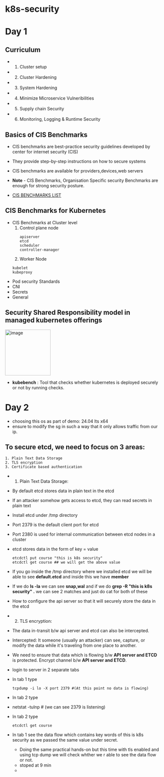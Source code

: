 # k8s-security
# Day 1
## Curriculum

- 1. Cluster setup
- 2. Cluster Hardening
- 3. System Hardening
- 4. Minimize Microservice Vulneribilities
- 5. Supply chain Security
- 6. Monitoring, Logging & Runtime Security

## Basics of CIS Benchmarks

- CIS benchmarks are best-practice security guidelines developed by center for internet security (CIS)
- They provide step-by-step instructions on how to secure systems
- CIS benchmarks are available for providers,devices,web servers

- **Note** - CIS Benchmarks, Organisation Specific security Benchmarks are enough for strong security posture.
- [CIS BENCHMARKS LIST](https://www.cisecurity.org/cis-benchmarks)

## CIS Benchmarks for Kubernetes
  
- CIS Benchmarks at Cluster level
  1. Control plane node
     ```
     apiserver
     etcd
     scheduler
     controller-manager
     ```
  2. Worker Node
    ```
    kubelet
    kubeproxy
    ```
- Pod security Standards
- CNI
- Secrets
- General

## Security Shared Responsibility model in managed kubernetes offerings
<img width="148" height="149" alt="image" src="https://github.com/user-attachments/assets/41ca90c1-df24-4c12-898a-0e66f428a067" />

- **kubebench** : Tool that checks whether kubernetes is deployed securely or not by running checks.

# Day 2
- choosing this os  as part of demo:  24.04 lts x64
- ensure to modify the sg in such a way that it only allows traffic from our ip.

## To secure etcd, we need to focus on 3 areas:
```
1. Plain Text Data Storage
2. TLS encryption
3. Certificate based authentication
```
- 1. Plain Text Data Storage:
     
- By default etcd stores data in plain text in the etcd
- If an attacker somehow gets access to etcd, they can read secrets in plain text
- Install etcd under /tmp directory
- Port 2379 is the default client port for etcd
- Port 2380 is used for internal communication between etcd nodes in a cluster
- etcd stores data in the form of key = value

  ```
  etcdctl put course "this is k8s security"
  etcdctl get course ## we will get the above value
  ```
- If you go inside the /tmp directory where we installed etcd we will be able to see **default.etcd** and inside this we have **member**
- If we do **ls -la** we can see **snap,wal** and if we do **grep -R "this is k8s security" .** we can see 2 matches and just do cat for both of these  
- How to configure the api server so that it will securely store the data in the etcd

- 2. TLS encryption:

- The data in-transit b/w api server and etcd can also be intercepted.
- Intercepted: It someone (usually an attacker) can see, capture, or modify the data while it's traveling from one place to another.
- We need to ensure that data which is flowing b/w **API server and ETCD** is protected. Encrypt channel b/w **API server and ETCD**.

- login to server in 2 separate tabs
- In tab 1 type
  ```
  tcpdump -i lo -X port 2379 #(At this point no data is flowing)
  ```
- In tab 2 type
- netstat -tulnp # (we can see 2379 is listening)
- In tab 2 type
  ```
  etcdctl get course
  ```
  
- In tab 1 see the data flow which contains key words of this is k8s security as we passed the same value under secret.


  - Doing the same practical hands-on but this time with tls enabled and using tcp dump we will check whther we r able to see the data flow or not.
  - stoped at 9 min
  - 
   
